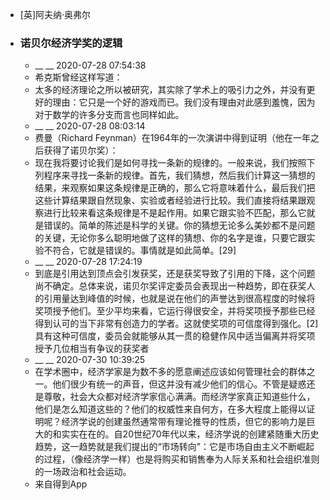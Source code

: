 - [英]阿夫纳·奥弗尔
- ### 诺贝尔经济学奖的逻辑
    - __ __ 2020-07-28 07:54:38
    - 希克斯曾经这样写道：
    - 太多的经济理论之所以被研究，其实除了学术上的吸引力之外，并没有更好的理由：它只是一个好的游戏而已。我们没有理由对此感到羞愧，因为对于数学的许多分支而言也同样如此。
    - __ __ 2020-07-28 08:03:14
    - 费曼（Richard Feynman）在1964年的一次演讲中得到证明（他在一年之后获得了诺贝尔奖）：
    - 现在我将要讨论我们是如何寻找一条新的规律的。一般来说，我们按照下列程序来寻找一条新的规律。首先，我们猜想，然后我们计算这一猜想的结果，来观察如果这条规律是正确的，那么它将意味着什么，最后我们把这些计算结果跟自然现象、实验或者经验进行比较。我们直接将结果跟观察进行比较来看这条规律是不是起作用。如果它跟实验不匹配，那么它就是错误的。简单的陈述是科学的关键。你的猜想无论多么美妙都不是问题的关键，无论你多么聪明地做了这样的猜想、你的名字是谁，只要它跟实验不符合，它就是错误的。事情就是如此简单。[29]
    - __ __ 2020-07-28 17:24:19
    - 到底是引用达到顶点会引发获奖，还是获奖导致了引用的下降，这个问题尚不确定。总体来说，诺贝尔奖评定委员会表现出一种趋势，即在获奖人的引用量达到峰值的时候，也就是说在他们的声誉达到很高程度的时候将奖项授予他们。至少平均来看，它运行得很安全，并将奖项授予那些已经得到认可的当下非常有创造力的学者。这就使奖项的可信度得到强化。[2]具有这种可信度，委员会就能够从其一贯的稳健作风中适当偏离并将奖项授予几位相当有争议的获奖者
    - __ __ 2020-07-30 10:39:25
    - 在学术圈中，经济学家是为数不多的愿意阐述应该如何管理社会的群体之一。他们很少有统一的声音，但这并没有减少他们的信心。不管是疑惑还是尊敬，社会大众都对经济学家信心满满。而经济学家真正知道些什么，他们是怎么知道这些的？他们的权威性来自何方，在多大程度上能得以证明呢？经济学说的创建虽然通常带有理论推导的性质，但它的影响力是巨大的和实实在在的。自20世纪70年代以来，经济学说的创建紧随重大历史趋势，这一趋势就是我们提出的“市场转向”：它是市场自由主义不断崛起的过程，（像经济学一样）也是将购买和销售奉为人际关系和社会组织准则的一场政治和社会运动。
    - 来自得到App
